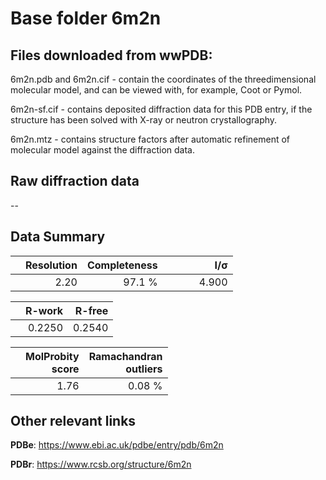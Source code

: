 # Base folder 6m2n

## Files downloaded from wwPDB:

6m2n.pdb and 6m2n.cif - contain the coordinates of the threedimensional molecular model, and can be viewed with, for example, Coot or Pymol.

6m2n-sf.cif - contains deposited diffraction data for this PDB entry, if the structure has been solved with X-ray or neutron crystallography.

6m2n.mtz - contains structure factors after automatic refinement of molecular model against the diffraction data.

## Raw diffraction data

--<br> 

## Data Summary
|   | Resolution | Completeness| I/$\boldsymbol{\sigma}$ |
|---|-------------:|----------------:|--------------:|
|   |2.20|97.1  %|<img width=50/>4.900|

|   | **R-work**| **R-free**   
|---|-------------:|----------------:|           
||0.2250|0.2540|

|   |**MolProbity<br>score**| **Ramachandran<br>outliers** 
|---|-------------:|----------------:|
||1.76|0.08 %|

## Other relevant links 
**PDBe**:  https://www.ebi.ac.uk/pdbe/entry/pdb/6m2n
 
**PDBr**: https://www.rcsb.org/structure/6m2n 

